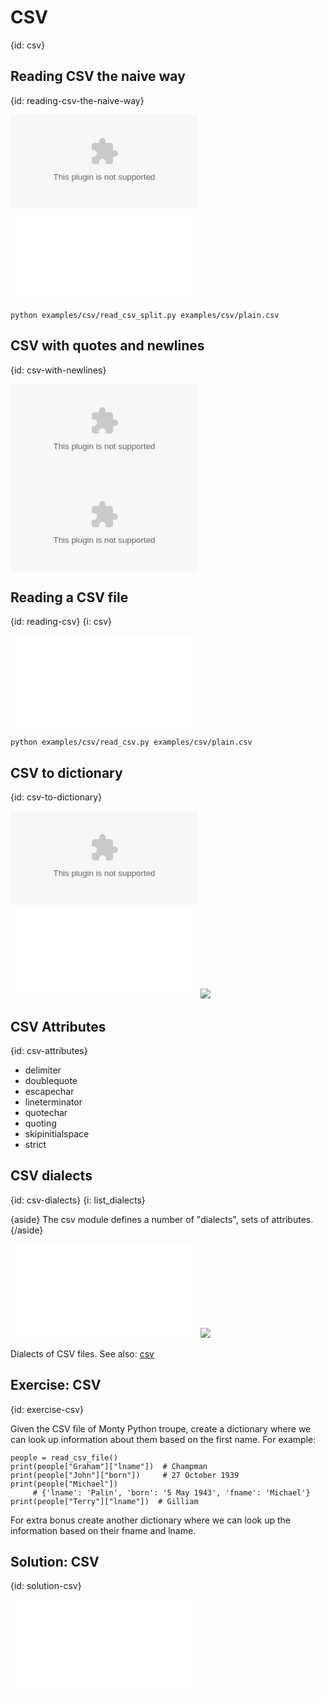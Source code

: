 # CSV
{id: csv}

## Reading CSV the naive way
{id: reading-csv-the-naive-way}

![](examples/csv/plain.csv)
![](examples/csv/read_csv_split.py)

```
python examples/csv/read_csv_split.py examples/csv/plain.csv
```


## CSV with quotes and newlines
{id: csv-with-newlines}

![](examples/csv/with_quotes.csv)
![](examples/csv/with_newlines.csv)


## Reading a CSV file
{id: reading-csv}
{i: csv}

![](examples/csv/read_csv.py)

```
python examples/csv/read_csv.py examples/csv/plain.csv
```

## CSV to dictionary
{id: csv-to-dictionary}

![](examples/csv/monty_python.csv)
![](examples/csv/read_monty.py)
![](examples/csv/read_monty.out)



## CSV Attributes
{id: csv-attributes}

* delimiter
* doublequote
* escapechar
* lineterminator
* quotechar
* quoting
* skipinitialspace
* strict

## CSV dialects
{id: csv-dialects}
{i: list_dialects}

{aside}
The csv module defines a number of "dialects", sets of attributes.
{/aside}

![](examples/csv/dialects.py)
![](examples/csv/dialects.out)

Dialects of CSV files. See also:
[csv](http://docs.python.org/library/csv.html)


## Exercise: CSV
{id: exercise-csv}

Given the CSV file of Monty Python troupe, create a dictionary where we can look up information
about them based on the first name. For example:

```
people = read_csv_file()
print(people["Graham"]["lname"])  # Champman
print(people["John"]["born"])     # 27 October 1939
print(people["Michael"])
     # {'lname': 'Palin', 'born': '5 May 1943', 'fname': 'Michael'}
print(people["Terry"]["lname"])  # Gilliam
```

For extra bonus create another dictionary where we can look up the information based on their fname and lname.


## Solution: CSV
{id: solution-csv}

![](examples/csv/read_mp.py)



